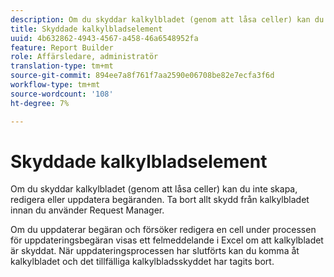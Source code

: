 ```yaml
---
description: Om du skyddar kalkylbladet (genom att låsa celler) kan du inte skapa, redigera eller uppdatera begäranden. Ta bort allt skydd från kalkylbladet innan du använder Request Manager.
title: Skyddade kalkylbladselement
uuid: 4b632862-4943-4567-a458-46a6548952fa
feature: Report Builder
role: Affärsledare, administratör
translation-type: tm+mt
source-git-commit: 894ee7a8f761f7aa2590e06708be82e7ecfa3f6d
workflow-type: tm+mt
source-wordcount: '108'
ht-degree: 7%

---
```



# Skyddade kalkylbladselement

Om du skyddar kalkylbladet (genom att låsa celler) kan du inte skapa, redigera eller uppdatera begäranden. Ta bort allt skydd från kalkylbladet innan du använder Request Manager.

Om du uppdaterar begäran och försöker redigera en cell under processen för uppdateringsbegäran visas ett felmeddelande i Excel om att kalkylbladet är skyddat. När uppdateringsprocessen har slutförts kan du komma åt kalkylbladet och det tillfälliga kalkylbladsskyddet har tagits bort.
